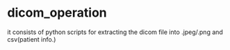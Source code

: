 # dicom_operation
it consists of python scripts for extracting the dicom file into .jpeg/.png and csv(patient info.) 
